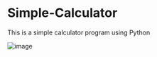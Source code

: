 # Simple-Calculator
This is a simple calculator program using Python



![image](https://user-images.githubusercontent.com/82973470/216914613-a1e9258a-a09b-4b47-9625-91a2633a391e.png)
